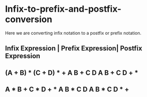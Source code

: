 # Infix-to-prefix-and-postfix-conversion
Here we are converting infix notation to a postfix or prefix notation.

Infix Expression |	  Prefix Expression|	  Postfix Expression
---------------------------------------------------------------
(A + B) * (C + D)	     * + A B + C D	        A B + C D + *
---------------------------------------------------------------
A * B + C * D	         + * A B * C D	        A B * C D * +
---------------------------------------------------------------
